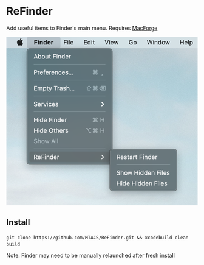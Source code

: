 # ReFinder

Add useful items to Finder's main menu. Requires [MacForge](https://www.macenhance.com/macforge.html)

![refinder](https://github.com/MTACS/ReFinder/blob/main/Assets/refinder.png)

## Install

```git clone https://github.com/MTACS/ReFinder.git && xcodebuild clean build```

Note: Finder may need to be manually relaunched after fresh install


